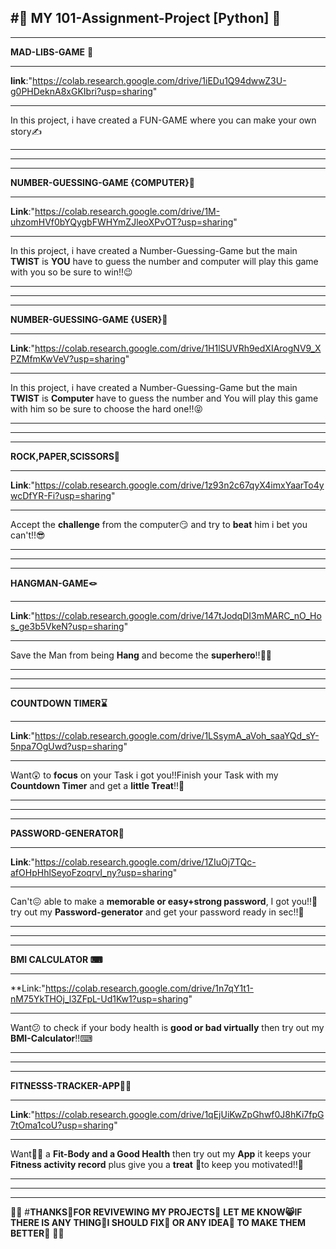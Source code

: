 #🌟 MY 101-Assignment-Project [Python] 🌟
------------------------------------------------------------------------------------------------------------------------------------------------------------------------------------------------------------------
------------------------------------------------------------------------------------------------------------------------------------------------------------------------------------------------------------------
**MAD-LIBS-GAME** 🤯
***
**link**:"https://colab.research.google.com/drive/1iEDu1Q94dwwZ3U-g0PHDeknA8xGKIbri?usp=sharing"
***
In this project, i have created a FUN-GAME where you can make your own story✍️
***
------------------------------------------------------------------------------------------------------------------------------------------------------------------------------------------------------------------
------------------------------------------------------------------------------------------------------------------------------------------------------------------------------------------------------------------
**NUMBER-GUESSING-GAME {COMPUTER}🦾** 
***
**Link**:"https://colab.research.google.com/drive/1M-uhzomHVf0bYQygbFWHYmZJleoXPvOT?usp=sharing"
***
In this project, i have created a Number-Guessing-Game but the main **TWIST** is **YOU** have to guess the number and computer will play this game with you so be sure to win!!😉
***
-----------------------------------------------------------------------------------------------------------------------------------------------------------------------------------------------------------------
-----------------------------------------------------------------------------------------------------------------------------------------------------------------------------------------------------------------
**NUMBER-GUESSING-GAME {USER}🧠**
***
**Link**:"https://colab.research.google.com/drive/1H1lSUVRh9edXIArogNV9_XPZMfmKwVeV?usp=sharing"
***
In this project, i have created a Number-Guessing-Game but the main **TWIST** is **Computer** have to guess the number and You will play this game with him so be sure to choose the hard one!!😝
***
-----------------------------------------------------------------------------------------------------------------------------------------------------------------------------------------------------------------
-----------------------------------------------------------------------------------------------------------------------------------------------------------------------------------------------------------------
**ROCK,PAPER,SCISSORS🤺**
***
**Link**:"https://colab.research.google.com/drive/1z93n2c67qyX4imxYaarTo4ywcDfYR-Fi?usp=sharing"
***
Accept the **challenge** from the computer😏 and try to **beat** him i bet you can't!!😎
***
-----------------------------------------------------------------------------------------------------------------------------------------------------------------------------------------------------------------
-----------------------------------------------------------------------------------------------------------------------------------------------------------------------------------------------------------------
**HANGMAN-GAME🪢**
***
**Link**:"https://colab.research.google.com/drive/147tJodqDI3mMARC_nO_Hos_ge3b5VkeN?usp=sharing"
***
Save the Man from being **Hang** and become the **superhero**!!🦸🏻
***
-----------------------------------------------------------------------------------------------------------------------------------------------------------------------------------------------------------------
-----------------------------------------------------------------------------------------------------------------------------------------------------------------------------------------------------------------
**COUNTDOWN TIMER⌛️**
***
**Link**:"https://colab.research.google.com/drive/1LSsymA_aVoh_saaYQd_sY-5npa7OgUwd?usp=sharing"
***
Want😲 to **focus** on your Task i got you!!Finish your Task with my **Countdown Timer** and get a **little Treat**!!🍭
***
-----------------------------------------------------------------------------------------------------------------------------------------------------------------------------------------------------------------
-----------------------------------------------------------------------------------------------------------------------------------------------------------------------------------------------------------------
**PASSWORD-GENERATOR🤖**
***
**Link**:"https://colab.research.google.com/drive/1ZIuOj7TQc-afOHpHhlSeyoFzoqrvI_ny?usp=sharing"
***
Can't😖 able to make a **memorable or easy+strong password**, I got you!!🤠 try out my **Password-generator** and get your password ready in sec!!👊
***
-----------------------------------------------------------------------------------------------------------------------------------------------------------------------------------------------------------------
-----------------------------------------------------------------------------------------------------------------------------------------------------------------------------------------------------------------
**BMI CALCULATOR ⌨**
***
**Link:"https://colab.research.google.com/drive/1n7qY1t1-nM75YkTHOj_l3ZFpL-Ud1Kw1?usp=sharing"
***
Want😕 to check if your body health is **good or bad virtually** then try out my **BMI-Calculator**!!⌨
***
-----------------------------------------------------------------------------------------------------------------------------------------------------------------------------------------------------------------
-----------------------------------------------------------------------------------------------------------------------------------------------------------------------------------------------------------------
**FITNESSS-TRACKER-APP💪🏻**
***
**Link**:"https://colab.research.google.com/drive/1qEjUiKwZpGhwf0J8hKi7fpG7tOma1coU?usp=sharing"
***
Want😮‍💨 a **Fit-Body and a Good Health** then try out my **App** it keeps your **Fitness activity record** plus give you a **treat** 🧁to keep you motivated!!💪
***
-----------------------------------------------------------------------------------------------------------------------------------------------------------------------------------------------------------------
-----------------------------------------------------------------------------------------------------------------------------------------------------------------------------------------------------------------
💮💮
#**THANKS🩷FOR REVIVEWING MY PROJECTS💙**
**LET ME KNOW😸IF THERE IS ANY THING👾I SHOULD FIX💪 OR ANY IDEA🧠 TO MAKE THEM BETTER🌟**
💮💮


